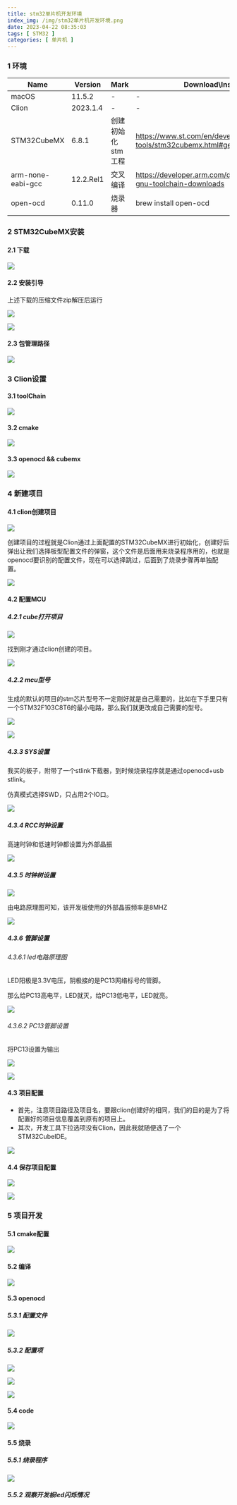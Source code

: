 ```yaml
---
title: stm32单片机开发环境
index_img: /img/stm32单片机开发环境.png
date: 2023-04-22 08:35:03
tags: [ STM32 ]
categories: [ 单片机 ]
---
```

### 1 环境

| Name              | Version   | Mark              | Download\Install                                             |
| ----------------- | --------- | ----------------- | ------------------------------------------------------------ |
| macOS             | 11.5.2    | -                 | -                                                            |
| Clion             | 2023.1.4  | -                 | -                                                            |
| STM32CubeMX       | 6.8.1     | 创建初始化stm工程 | https://www.st.com/en/development-tools/stm32cubemx.html#get-software |
| arm-none-eabi-gcc | 12.2.Rel1 | 交叉编译          | https://developer.arm.com/downloads/-/arm-gnu-toolchain-downloads |
| open-ocd          | 0.11.0    | 烧录器            | brew install open-ocd                                        |

### 2 STM32CubeMX安装

#### 2.1 下载

![](stm32单片机开发环境/image-20230710131220187.png)

#### 2.2 安装引导

上述下载的压缩文件zip解压后运行

![](stm32单片机开发环境/image-20230710131511223.png)

![](stm32单片机开发环境/image-20230710132212207.png)

#### 2.3 包管理路径

![](stm32单片机开发环境/image-20230710133319180.png)

### 3 Clion设置

#### 3.1 toolChain

![](stm32单片机开发环境/image-20230422090213150.png)

#### 3.2 cmake

![](stm32单片机开发环境/image-20230422090321312.png)

#### 3.3 openocd && cubemx

![](stm32单片机开发环境/image-20230422090453974.png)

### 4 新建项目

#### 4.1 clion创建项目

![](stm32单片机开发环境/image-20230422090737120.png)



创建项目的过程就是Clion通过上面配置的STM32CubeMX进行初始化，创建好后弹出让我们选择板型配置文件的弹窗，这个文件是后面用来烧录程序用的，也就是openocd要识别的配置文件，现在可以选择跳过，后面到了烧录步骤再单独配置。

![](stm32单片机开发环境/image-20230422090908345.png)

#### 4.2 配置MCU

##### 4.2.1 cube打开项目

![](stm32单片机开发环境/image-20230422091401969.png)



找到刚才通过clion创建的项目。

![](stm32单片机开发环境/image-20230422091453097.png)

##### 4.2.2 mcu型号

生成的默认的项目的stm芯片型号不一定刚好就是自己需要的，比如在下手里只有一个STM32F103C8T6的最小电路，那么我们就更改成自己需要的型号。

![](stm32单片机开发环境/image-20230422091808074.png)



![](stm32单片机开发环境/image-20230422092040516.png)

##### 4.3.3 SYS设置

我买的板子，附带了一个stlink下载器，到时候烧录程序就是通过openocd+usb stlink。

仿真模式选择SWD，只占用2个IO口。

![](stm32单片机开发环境/image-20230422092440068.png)

##### 4.3.4 RCC时钟设置

高速时钟和低速时钟都设置为外部晶振

![](stm32单片机开发环境/image-20230422092609870.png)

##### 4.3.5 时钟树设置

![](stm32单片机开发环境/image-20230710134211727.png)

由电路原理图可知，该开发板使用的外部晶振频率是8MHZ

![](stm32单片机开发环境/image-20230710134507108.png)

##### 4.3.6 管脚设置

###### 4.3.6.1 led电路原理图

LED阳极是3.3V电压，阴极接的是PC13网络标号的管脚。

那么给PC13高电平，LED就灭，给PC13低电平，LED就亮。

![](stm32单片机开发环境/image-20230422093250573.png)

###### 4.3.6.2 PC13管脚设置

将PC13设置为输出

![](stm32单片机开发环境/image-20230422092900128.png)

![](stm32单片机开发环境/image-20230710135333902.png)

#### 4.3 项目配置

* 首先，注意项目路径及项目名，要跟clion创建好的相同，我们的目的是为了将配置好的项目信息覆盖到原有的项目上。
* 其次，开发工具下拉选项没有Clion，因此我就随便选了一个STM32CubeIDE。

![](stm32单片机开发环境/image-20230422093801332.png)

#### 4.4 保存项目配置

![](stm32单片机开发环境/image-20230422094017500.png)

![](stm32单片机开发环境/image-20230422094107216.png)

### 5 项目开发

#### 5.1 cmake配置

![](stm32单片机开发环境/image-20230422094510651.png)

#### 5.2 编译

![](stm32单片机开发环境/image-20230422094629035.png)

#### 5.3 openocd

##### 5.3.1 配置文件

![](stm32单片机开发环境/image-20230422094904642.png)

##### 5.3.2 配置项

![](stm32单片机开发环境/image-20230422095001298.png)

![](stm32单片机开发环境/image-20230422095058016.png)

![](stm32单片机开发环境/image-20230422100503658.png)



#### 5.4 code

![](stm32单片机开发环境/image-20230422095443839.png)

#### 5.5 烧录

##### 5.5.1 烧录程序

![](stm32单片机开发环境/image-20230422100203760.png)

##### 5.5.2 观察开发板led闪烁情况


